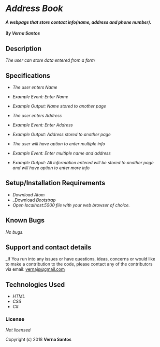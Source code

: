 # _Address Book_

#### _A webpage that store contact info(name, address and phone number)._

#### By _Verna Santos_

## Description

_The user can store data entered from a form_


## Specifications

* _The user enters Name_
* _Example Event: Enter Name_
* _Example Output: Name stored to another page_

* _The user enters Address_
* _Example Event: Enter Address_
* _Example Output: Address stored to another page_

* _The user will have option to enter multiple info_
* _Example Event: Enter multiple name and address_
* _Example Output: All information entered will be stored to another page and will have option to enter more info_

## Setup/Installation Requirements

* _Download Atom_
* _Download _Bootstrap_
* _Open localhost:5000 file with your web browser of choice._


## Known Bugs

_No bugs._

## Support and contact details

_If You run into any issues or have questions, ideas, concerns or would like to make a contribution to the code, please contact any of the contributors via email: vernajs@gmail.com

## Technologies Used

* _HTML_
* _CSS_
* _C#_

### License

_Not licensed_

Copyright (c) 2018 **Verna Santos**
